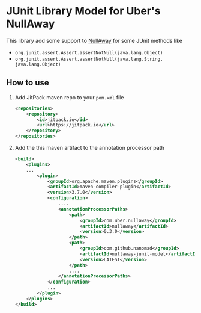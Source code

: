 # JUnit Library Model for Uber's NullAway

This library add some support to [NullAway](https://github.com/uber/NullAway) for some JUnit methods like
 - `org.junit.assert.Assert.assertNotNull(java.lang.Object)`
 - `org.junit.assert.Assert.assertNotNull(java.lang.String, java.lang.Object)`
 
## How to use
1. Add JitPack maven repo to your `pom.xml` file
    ```xml
    <repositories>
        <repository>
            <id>jitpack.io</id>
            <url>https://jitpack.io</url>
        </repository>
    </repositories>
    ```
2. Add the this maven artifact to the annotation processor path
    ```xml
    <build>
        <plugins>
        ...
            <plugin>
                <groupId>org.apache.maven.plugins</groupId>
                <artifactId>maven-compiler-plugin</artifactId>
                <version>3.7.0</version>
                <configuration>
                    ....
                    <annotationProcessorPaths>
                        <path>
                            <groupId>com.uber.nullaway</groupId>
                            <artifactId>nullaway</artifactId>
                            <version>0.3.0</version>
                        </path>
                        <path>
                            <groupId>com.github.nanomad</groupId>
                            <artifactId>nullaway-junit-model</artifactId>
                            <version>LATEST</version>
                        </path>
                        ....
                    </annotationProcessorPaths>
                </configuration>
                ...
            </plugin>
        </plugins>
    </build>
    ```
